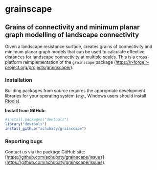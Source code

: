 # grainscape

## Grains of connectivity and minimum planar graph modelling of landscape connectivity

Given a landscape resistance surface, creates grains of connectivity and minimum planar graph models that can be used to calculate effective distances for landscape connectivity at multiple scales.
This is a cross-platform reimplementation of the `grainscape` package (https://r-forge.r-project.org/projects/grainscape/).

### Installation

Building packages from source requires the appropriate development libraries for your operating system (*e.g.*, Windows users should install [Rtools](http://cran.r-project.org/bin/windows/Rtools/)).

**Install from GitHub:**
    
```r
#install.packages("devtools")
library("devtools")
install_github("achubaty/grainscape")
```

### Reporting bugs

Contact us via the package GitHub site: [https://github.com/achubaty/grainscape/issues](https://github.com/achubaty/grainscape/issues).
